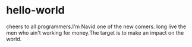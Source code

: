 # hello-world



cheers to all programmers.I'm Navid one of the new comers.
long live the men who ain't working for money.The target is to make an impact on the world.
